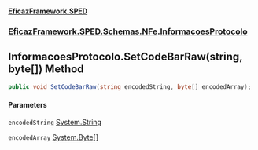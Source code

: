 #### [EficazFramework.SPED](EficazFrameworkSPED.md 'EficazFramework SPED')
### [EficazFramework.SPED.Schemas.NFe](EficazFramework.SPED.Schemas.NFe.md 'EficazFramework.SPED.Schemas.NFe').[InformacoesProtocolo](EficazFramework.SPED.Schemas.NFe/InformacoesProtocolo.md 'EficazFramework.SPED.Schemas.NFe.InformacoesProtocolo')

## InformacoesProtocolo.SetCodeBarRaw(string, byte[]) Method

```csharp
public void SetCodeBarRaw(string encodedString, byte[] encodedArray);
```
#### Parameters

<a name='EficazFramework.SPED.Schemas.NFe.InformacoesProtocolo.SetCodeBarRaw(string,byte[]).encodedString'></a>

`encodedString` [System.String](https://docs.microsoft.com/en-us/dotnet/api/System.String 'System.String')

<a name='EficazFramework.SPED.Schemas.NFe.InformacoesProtocolo.SetCodeBarRaw(string,byte[]).encodedArray'></a>

`encodedArray` [System.Byte](https://docs.microsoft.com/en-us/dotnet/api/System.Byte 'System.Byte')[[]](https://docs.microsoft.com/en-us/dotnet/api/System.Array 'System.Array')